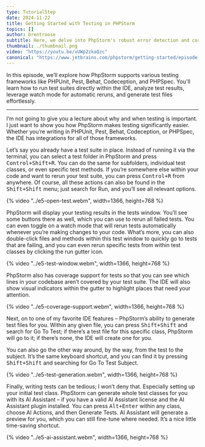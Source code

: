 ```yaml
---
type: TutorialStep
date: 2024-11-22
title: Getting Started with Testing in PHPStorm
topics: []
author: brentroose
subtitle: Here, we delve into PhpStorm's robust error detection and correction capabilities.
thumbnail: ./thumbnail.png
video: "https://youtu.be/vUWp2zkaQzc"
canonical: "https://www.jetbrains.com/phpstorm/getting-started/episode-5/"
---
```


In this episode, we’ll explore how PhpStorm supports various testing frameworks like PHPUnit, Pest, Behat, Codeception, and PHPSpec. You'll learn how to run test suites directly within the IDE, analyze test results, leverage watch mode for automatic reruns, and generate test files effortlessly.

---

I’m not going to give you a lecture about why and when testing is important. I just want to show you how PhpStorm makes testing significantly easier. Whether you’re writing in PHPUnit, Pest, Behat, Codeception, or PHPSpec, the IDE has integrations for all of those frameworks.

Let’s say you already have a test suite in place. Instead of running it via the terminal, you can select a test folder in PhpStorm and press <kbd>Control+Shift+R</kbd>. You can do the same for subfolders, individual test classes, or even specific test methods. If you’re somewhere else within your code and want to rerun your test suite, you can press <kbd>Control+R</kbd> from anywhere. Of course, all these actions can also be found in the <kbd>Shift+Shift</kbd> menu; just search for Run, and you’ll see all relevant options.

{% video "../e5-open-test.webm", width=1366, height=768 %}

PhpStorm will display your testing results in the tests window. You’ll see some buttons there as well, which you can use to rerun all failed tests. You can even toggle on a watch mode that will rerun tests automatically whenever you’re making changes to your code. What’s more, you can also double-click files and methods within this test window to quickly go to tests that are failing, and you can even rerun specific tests from within test classes by clicking the run gutter icon.

{% video "../e5-test-window.webm", width=1366, height=768 %}

PhpStorm also has coverage support for tests so that you can see which lines in your codebase aren’t covered by your test suite. The IDE will also show visual indicators within the gutter to highlight places that need your attention.

{% video "../e5-coverage-support.webm", width=1366, height=768 %}

Next, on to one of my favorite IDE features – PhpStorm’s ability to generate test files for you. Within any given file, you can press <kbd>Shift+Shift</kbd> and search for Go To Test; if there’s a test file for this specific class, PhpStorm will go to it; if there’s none, the IDE will create one for you.

You can also go the other way around, by the way, from the test to the subject. It’s the same keyboard shortcut, and you can find it by pressing <kbd>Shift+Shift</kbd> and searching for Go To Test Subject.

{% video "../e5-test-generation.webm", width=1366, height=768 %}

Finally, writing tests can be tedious; I won’t deny that. Especially setting up your initial test class. PhpStorm can generate whole test classes for you with its AI Assistant – if you have a valid AI Assistant license and the AI Assistant plugin installed. You can press <kbd>Alt+Enter</kbd> within any class, choose AI Actions, and then Generate Tests. AI Assistant will generate a preview for you, which you can still fine-tune where needed. It’s a nice little time-saving shortcut.

{% video "../e5-ai-assistant.webm", width=1366, height=768 %}
